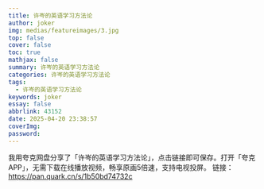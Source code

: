 ```yaml
---
title: 许岑的英语学习方法论
author: joker
img: medias/featureimages/3.jpg
top: false
cover: false
toc: true
mathjax: false
summary: 许岑的英语学习方法论
categories: 许岑的英语学习方法论
tags:
  - 许岑的英语学习方法论
keywords: joker
essay: false
abbrlink: 43152
date: 2025-04-20 23:38:57
coverImg:
password:
---
```


我用夸克网盘分享了「许岑的英语学习方法论」，点击链接即可保存。打开「夸克APP」，无需下载在线播放视频，畅享原画5倍速，支持电视投屏。
链接：https://pan.quark.cn/s/1b50bd74732c
